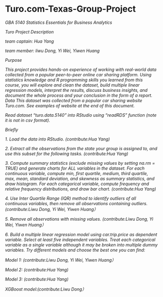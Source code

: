 # Turo.com-Texas-Group-Project<br>


*GBA 5140 Statistics Essentials for Business Analytics<br>*

*Turo Project Description<br>*

*team captain: Hua Yang<br>*

*team member: liwu Dong, Yi Wei, Yiwen Huang<br>*

*Purpose<br>*

*This project provides hands-on experience of working with real-world data collected from a popular peer-to-peer online car sharing platform. Using statistics knowledge and R programming skills you learned from this course, you will explore and clean the dataset, build multiple linear regression models, interpret the results, discuss business insights, and document the whole process and your conclusion in the form of a report. Data
This dataset was collected from a popular car sharing website Turo.com. See examples of website at the end of this document.<br>*

*Read dataset “turo.data.5140” into RStudio using “readRDS” function (note it is not in csv format).<br>*

*Briefly<br>*

*1.	Load the data into RStudio. (contribute:Hua Yang)<br>*

*2.	Extract all the observations from the state your group is assigned to, and use this subset for the following tasks. (contribute:Hua Yang)<br>*

*3.	Compute summary statistics (exclude missing values by setting na.rm = TRUE) and generate charts for ALL variables in the dataset. For each continuous variable, compute min, first quartile, medium, third quartile, max, mean, standard deviation, and skewness as summary statistics, and draw histogram. For each categorical variable, compute frequency and relative frequency distributions, and draw bar chart. (contribute:Hua Yang)<br>*

*4.	Use Inter Quartile Range (IQR) method to identify outliers of all continuous variables, then remove all observations containing outliers. (contribute:Liwu Dong, Yi Wei, Yiwen Huang）<br>*

*5.	Remove all observations with missing values. (contribute:Liwu Dong, Yi Wei, Yiwen Huang）<br>*

*6.	Build a multiple linear regression model using car.trip.price as dependent variable. Select at least five independent variables. Treat each categorical variable as a single variable although it may be broken into multiple dummy variables. Try different models and choose the best one you can find:<br>*

*Model 1: (contribute:Liwu Dong, Yi Wei, Yiwen Huang）<br>*

*Model 2: (contribute:Hua Yang)<br>*

*Model 3: (contribute:Hua Yang)<br>*

*XGBoost model:(contribute:Liwu Dong）<br>*


